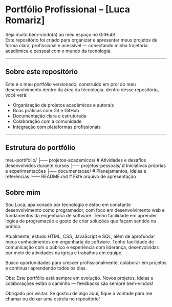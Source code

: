 # Portfólio Profissional – [Luca Romariz]

Seja muito bem-vindo(a) ao meu espaço no GitHub!  
Este repositório foi criado para organizar e apresentar meus projetos de forma clara, profissional e acessível — conectando minha trajetória acadêmica e pessoal com o mundo da tecnologia.

---

## Sobre este repositório

Este é o meu portfólio versionado, construído em prol do meu desenvolvimento dentro da área da técnologia.
dentro desse repositório, você verá:

- Organização de projetos acadêmicos e autorais
- Boas práticas com Git e GitHub
- Documentação clara e estruturada
- Colaboração com a comunidade
- Integração com plataformas profissionais

---

## Estrutura do portfólio

meu-portifolio/
├── projetos-academicos/   # Atividades e desafios desenvolvidos durante cursos
├── projetos-pessoais/     # Iniciativas próprias e experimentações
├── documentacao/          # Planejamentos, ideias e referências
└── README.md              # Este arquivo de apresentação

## Sobre mim

Sou Luca, apaixonado por tecnologia e estou em constante desenvolvimento como programador, com foco em desenvolvimento web e fundamentos da engenharia de software. Tenho facilidade em aprender lógica de programação e gosto de criar soluções que façam sentido na prática.

Atualmente, estudo HTML, CSS, JavaScript e SQL, além de aprofundar meus conhecimentos em engenharia de software. Tenho facilidade de comunicação com o público e experiência com liderança, desenvolvidas por meio de atividades na igreja e trabalhos em equipe.

Busco oportunidades para crescer profissionalmente, colaborar em projetos e continuar aprendendo todos os dias.

Obs: Este portfólio está sempre em evolução. Novos projetos, ideias e colaborações estão a caminho — feedbacks são sempre bem-vindos!

Obrigado por visitar.
Se gostou de algo aqui, fique à vontade para me chamar ou deixar uma estrela no repositório!
